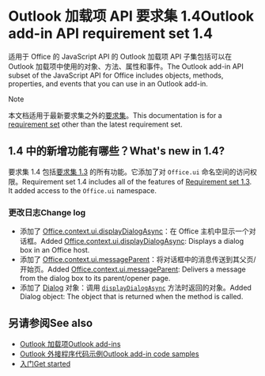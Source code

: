 # <a name="outlook-add-in-api-requirement-set-14"></a><span data-ttu-id="587e7-101">Outlook 加载项 API 要求集 1.4</span><span class="sxs-lookup"><span data-stu-id="587e7-101">Outlook add-in API requirement set 1.4</span></span>

<span data-ttu-id="587e7-102">适用于 Office 的 JavaScript API 的 Outlook 加载项 API 子集包括可以在 Outlook 加载项中使用的对象、方法、属性和事件。</span><span class="sxs-lookup"><span data-stu-id="587e7-102">The Outlook add-in API subset of the JavaScript API for Office includes objects, methods, properties, and events that you can use in an Outlook add-in.</span></span>

> [!NOTE]
> <span data-ttu-id="587e7-103">本文档适用于最新要求集之外的[要求集](/office/dev/add-ins/reference/requirement-sets/outlook-api-requirement-sets)。</span><span class="sxs-lookup"><span data-stu-id="587e7-103">This documentation is for a [requirement set](/office/dev/add-ins/reference/requirement-sets/outlook-api-requirement-sets) other than the latest requirement set.</span></span>

## <a name="whats-new-in-14"></a><span data-ttu-id="587e7-104">1.4 中的新增功能有哪些？</span><span class="sxs-lookup"><span data-stu-id="587e7-104">What's new in 1.4?</span></span>

<span data-ttu-id="587e7-p101">要求集 1.4 包括[要求集 1.3](../requirement-set-1.3/outlook-requirement-set-1.3.md) 的所有功能。它添加了对 `Office.ui` 命名空间的访问权限。</span><span class="sxs-lookup"><span data-stu-id="587e7-p101">Requirement set 1.4 includes all of the features of [Requirement set 1.3](../requirement-set-1.3/outlook-requirement-set-1.3.md). It added access to the `Office.ui` namespace.</span></span>

### <a name="change-log"></a><span data-ttu-id="587e7-107">更改日志</span><span class="sxs-lookup"><span data-stu-id="587e7-107">Change log</span></span>

- <span data-ttu-id="587e7-108">添加了 [Office.context.ui.displayDialogAsync](/javascript/api/office/office.ui#displaydialogasync-startaddress--options--callback-)：在 Office 主机中显示一个对话框。</span><span class="sxs-lookup"><span data-stu-id="587e7-108">Added [Office.context.ui.displayDialogAsync](/javascript/api/office/office.ui#displaydialogasync-startaddress--options--callback-): Displays a dialog box in an Office host.</span></span>
- <span data-ttu-id="587e7-109">添加了 [Office.context.ui.messageParent](/javascript/api/office/office.ui#messageparent-message-)：将对话框中的消息传送到其父页/开始页。</span><span class="sxs-lookup"><span data-stu-id="587e7-109">Added [Office.context.ui.messageParent](/javascript/api/office/office.ui#messageparent-message-): Delivers a message from the dialog box to its parent/opener page.</span></span>
- <span data-ttu-id="587e7-110">添加了 [Dialog](/javascript/api/office/office.dialog) 对象：调用 [`displayDialogAsync`](/javascript/api/office/office.ui#displaydialogasync-startaddress--options--callback-) 方法时返回的对象。</span><span class="sxs-lookup"><span data-stu-id="587e7-110">Added Dialog object: The object that is returned when the  method is called.</span></span>

## <a name="see-also"></a><span data-ttu-id="587e7-111">另请参阅</span><span class="sxs-lookup"><span data-stu-id="587e7-111">See also</span></span>

- [<span data-ttu-id="587e7-112">Outlook 加载项</span><span class="sxs-lookup"><span data-stu-id="587e7-112">Outlook add-ins</span></span>](https://docs.microsoft.com/outlook/add-ins/)
- [<span data-ttu-id="587e7-113">Outlook 外接程序代码示例</span><span class="sxs-lookup"><span data-stu-id="587e7-113">Outlook add-in code samples</span></span>](https://developer.microsoft.com/outlook/gallery/?filterBy=Outlook,Samples,Add-ins)
- [<span data-ttu-id="587e7-114">入门</span><span class="sxs-lookup"><span data-stu-id="587e7-114">Get started</span></span>](https://docs.microsoft.com/outlook/add-ins/quick-start)